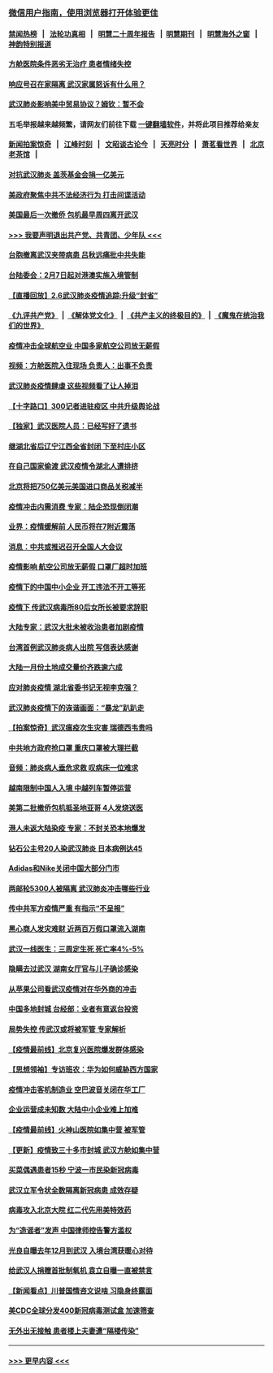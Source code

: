 ### [微信用户指南，使用浏览器打开体验更佳](https://github.com/gfw-breaker/banned-news1/blob/master/indexes/wechat-guide.md?t=0)
#### [禁闻热榜](热点新闻.md?t=0)  &nbsp;&nbsp;|&nbsp;&nbsp; [法轮功真相](https://github.com/gfw-breaker/truth/blob/master/README.md?t=0) &nbsp;&nbsp;|&nbsp;&nbsp; [明慧二十周年报告](https://github.com/gfw-breaker/mh-reports/blob/master/README.md?t=0) &nbsp;&nbsp;|&nbsp;&nbsp;[明慧期刊](https://github.com/gfw-breaker/mh-qikan) &nbsp;&nbsp;|&nbsp;&nbsp; [明慧海外之窗](https://github.com/gfw-breaker/mh-news/blob/master/README.md?t=0) &nbsp;&nbsp;|&nbsp;&nbsp; [神韵特别报道](https://github.com/gfw-breaker/mh-news/blob/master/shenyun.md?t=0)
#### [方舱医院条件恶劣无治疗 患者情绪失控](../pages/nsc413/n11848910.md?t=02070111) 
#### [响应号召在家隔离 武汉家属怒诉有什么用？](../pages/nsc413/n11849412.md?t=02070111) 
#### [武汉肺炎影响美中贸易协议？姆钦：暂不会](../pages/nsc413/n11849497.md?t=02070111) 
#### 五毛举报越来越频繁，请网友们前往下载 [一键翻墙软件](https://github.com/gfw-breaker/ssr-accounts)，并将此项目推荐给亲友
#### [新闻拍案惊奇](https://github.com/gfw-breaker/banned-news1/blob/master/pages/link4.md) &nbsp;&nbsp;|&nbsp;&nbsp; [江峰时刻](https://github.com/gfw-breaker/banned-news1/blob/master/pages/link4.md) &nbsp;&nbsp;|&nbsp;&nbsp; [文昭谈古论今](https://github.com/gfw-breaker/banned-news1/blob/master/pages/link4.md) &nbsp;&nbsp;|&nbsp;&nbsp; [天亮时分](https://github.com/gfw-breaker/banned-news1/blob/master/pages/link4.md) &nbsp;&nbsp;|&nbsp;&nbsp; [萧茗看世界](https://github.com/gfw-breaker/banned-news1/blob/master/pages/link4.md) &nbsp;&nbsp;|&nbsp;&nbsp; [北京老茶馆](https://github.com/gfw-breaker/banned-news1/blob/master/pages/link4.md) &nbsp;&nbsp;|&nbsp;&nbsp; 
#### [对抗武汉肺炎 盖茨基金会捐一亿美元](../pages/nsc413/n11848953.md?t=02070111) 
#### [美政府聚焦中共不法经济行为 打击间谍活动](../pages/nsc413/n11849322.md?t=02070111) 
#### [美国最后一次撤侨 包机最早周四离开武汉](../pages/nsc413/n11849395.md?t=02070111) 
#### [>>> 我要声明退出共产党、共青团、少年队 <<<](https://github.com/begood0513/goodnews/blob/master/quit/letter.md) 
#### [台胞撤离武汉夹带病患 吕秋远痛批中共失能](../pages/nsc413/n11849153.md?t=02070111) 
#### [台陆委会：2月7日起对港澳实施入境管制](../pages/nsc413/n11848681.md?t=02070111) 
#### [【直播回放】2.6武汉肺炎疫情追踪:升级“封省”](../pages/nsc413/n11848948.md?t=02070111) 
#### [《九评共产党》](https://github.com/begood0513/9ping.md/blob/master/README.md) &nbsp;|&nbsp; [《解体党文化》](../../../../jtdwh.md/blob/master/README.md)  &nbsp;|&nbsp; [《共产主义的终极目的》](../../../../gczydzjmd.md/blob/master/README.md) &nbsp;|&nbsp; [《魔鬼在统治我们的世界》](../../../../mgztzwmdsj.md/blob/master/README.md) 
#### [疫情冲击全球航空业 中国多家航空公司放无薪假](../pages/nsc413/n11849188.md?t=02070111) 
#### [视频：方舱医院入住现场 负责人：出事不负责](../pages/nsc413/n11845312.md?t=02070111) 
#### [武汉肺炎疫情肆虐 这些视频看了让人掉泪](../pages/nsc413/n11848904.md?t=02070111) 
#### [【十字路口】300记者进驻疫区 中共升级舆论战](../pages/nsc413/n11847578.md?t=02070111) 
#### [【独家】武汉医院人员：已经写好了遗书](../pages/nsc413/n11848942.md?t=02070111) 
#### [继湖北省后辽宁江西全省封闭 下至村庄小区](../pages/nsc413/n11848814.md?t=02070111) 
#### [在自己国家偷渡 武汉疫情令湖北人遭排挤](../pages/nsc413/n11848737.md?t=02070111) 
#### [北京将把750亿美元美国进口商品关税减半](../pages/nsc413/n11848896.md?t=02070111) 
#### [疫情冲击内需消费 专家：陆企恐现倒闭潮](../pages/nsc413/n11849265.md?t=02070111) 
#### [业界：疫情缓解前 人民币将在7附近震荡](../pages/nsc413/n11848445.md?t=02070111) 
#### [消息：中共或推迟召开全国人大会议](../pages/nsc413/n11848698.md?t=02070111) 
#### [疫情影响 航空公司放无薪假 口罩厂超时加班](../pages/nsc413/n11848173.md?t=02070111) 
#### [疫情下的中国中小企业 开工违法不开工等死](../pages/nsc413/n11848520.md?t=02070111) 
#### [疫情下 传武汉病毒所80后女所长被要求辞职](../pages/nsc413/n11842494.md?t=02070111) 
#### [大陆专家：武汉大批未被收治患者加剧疫情](../pages/nsc413/n11848163.md?t=02070111) 
#### [台湾首例武汉肺炎病人出院 写信表达感谢](../pages/nsc413/n11848408.md?t=02070111) 
#### [大陆一月份土地成交量价齐跌逾六成](../pages/nsc413/n11847770.md?t=02070111) 
#### [应对肺炎疫情 湖北省委书记无视李克强？](../pages/nsc413/n11848018.md?t=02070111) 
#### [武汉肺炎疫情下的诙谐画面：“暴龙”趴趴走](../pages/nsc413/n11848057.md?t=02070111) 
#### [【拍案惊奇】武汉瘟疫次生灾害 瑞德西韦贵吗](../pages/nsc413/n11847587.md?t=02070111) 
#### [中共地方政府抢口罩 重庆口罩被大理拦截](../pages/nsc413/n11848150.md?t=02070111) 
#### [音频：肺炎病人垂危求救 叹病床一位难求](../pages/nsc413/n11847883.md?t=02070111) 
#### [越南限制中国人入境 中越列车暂停运营](../pages/nsc413/n11847844.md?t=02070111) 
#### [美第二批撤侨包机抵圣地亚哥 4人发烧送医](../pages/nsc413/n11847923.md?t=02070111) 
#### [港人未返大陆染疫 专家：不封关恐本地爆发](../pages/nsc413/n11848021.md?t=02070111) 
#### [钻石公主号20人染武汉肺炎 日本病例达45](../pages/nsc413/n11847823.md?t=02070111) 
#### [Adidas和Nike关闭中国大部分门市](../pages/nsc413/n11847720.md?t=02070111) 
#### [两邮轮5300人被隔离 武汉肺炎冲击哪些行业](../pages/nsc413/n11847456.md?t=02070111) 
#### [传中共军方疫情严重 有指示“不呈报”](../pages/nsc413/n11847828.md?t=02070111) 
#### [黑心商人发灾难财 近两百万假口罩流入湖南](../pages/nsc413/n11847794.md?t=02070111) 
#### [武汉一线医生：三周定生死 死亡率4%-5%](../pages/nsc413/n11847780.md?t=02070111) 
#### [隐瞒去过武汉 湖南女厅官与儿子确诊感染](../pages/nsc413/n11847669.md?t=02070111) 
#### [从苹果公司看武汉疫情对在华外商的冲击](../pages/nsc413/n11847586.md?t=02070111) 
#### [中国多地封城 台经部：业者有意返台投资](../pages/nsc413/n11847732.md?t=02070111) 
#### [局势失控 传武汉或将被军管 专家解析](../pages/nsc413/n11847458.md?t=02070111) 
#### [【疫情最前线】北京复兴医院爆发群体感染](../pages/nsc413/n11847626.md?t=02070111) 
#### [【思想领袖】专访班农：华为如何威胁西方国家](../pages/nsc413/n11847306.md?t=02070111) 
#### [疫情冲击客机制造业 空巴波音关闭在华工厂](../pages/nsc413/n11847550.md?t=02070111) 
#### [企业运营成未知数 大陆中小企业难上加难](../pages/nsc413/n11847477.md?t=02070111) 
#### [【疫情最前线】火神山医院如集中营 被军管](../pages/nsc413/n11847524.md?t=02070111) 
#### [【更新】疫情致三十多市封城 武汉方舱如集中营](../pages/nsc413/n11801312.md?t=02070111) 
#### [买菜偶遇患者15秒 宁波一市民染新冠病毒](../pages/nsc413/n11847294.md?t=02070111) 
#### [武汉立军令状全数隔离新冠病患 成效存疑](../pages/nsc413/n11847328.md?t=02070111) 
#### [病毒攻入北京大院 红二代先用美特效药](../pages/nsc413/n11847427.md?t=02070111) 
#### [为“造谣者”发声 中国律师控告警方滥权](../pages/nsc413/n11847326.md?t=02070111) 
#### [光良自曝去年12月到武汉 入境台湾获暖心对待](../pages/nsc413/n11847243.md?t=02070111) 
#### [给武汉人捐赠首批制氧机 袁立自曝一直被禁言](../pages/nsc413/n11846974.md?t=02070111) 
#### [【新闻看点】川普国情咨文说啥 习隐身终露面](../pages/nsc413/n11847016.md?t=02070111) 
#### [美CDC全球分发400新冠病毒测试盒 加速筛查](../pages/nsc413/n11847260.md?t=02070111) 
#### [无外出无接触 患者楼上夫妻遭“隔楼传染”](../pages/nsc413/n11847233.md?t=02070111) 

----
#### [ >>> 更早内容 <<< ](../indexes/nsc413-earlier.md)
